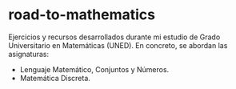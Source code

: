 # road-to-mathematics
Ejercicios y recursos desarrollados durante mi estudio de Grado Universitario en Matemáticas (UNED).
En concreto, se abordan las asignaturas:
- Lenguaje Matemático, Conjuntos y Números.
- Matemática Discreta.
